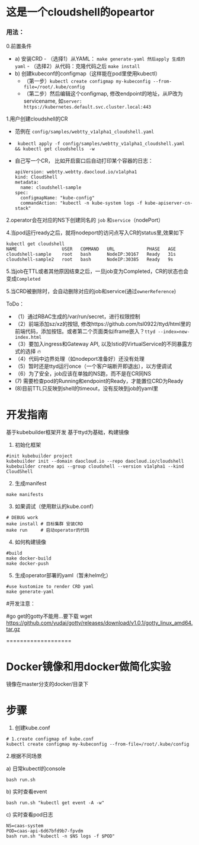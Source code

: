 # 这是一个cloudshell的opeartor


### 用法：

0.前置条件
 - a) 安装CRD
        - （选择1）从YAML： ```make generate-yaml
             然后apply 生成的yaml```
        - （选择2）从代码：克隆代码之后 `make install`
 - b) 创建kubeconf的configmap（这样能在pod里使用kubectl）
    - （第一步）`kubectl create configmap my-kubeconfig --from-file=/root/.kube/config`
    - （第二步）然后编辑这个configmap, 修改endpoint的地址，从IP改为servicename, 如`server: https://kubernetes.default.svc.cluster.local:443`


1.用户创建cloudshell的CR
- 范例在 `config/samples/webtty_v1alpha1_cloudshell.yaml`
 -   ` kubectl apply -f config/samples/webtty_v1alpha1_cloudshell.yaml  && kubectl get cloudshells  -w`


- 自己写一个CR， 比如开启窗口后自动打印某个容器的日志：
    ```
    apiVersion: webtty.webtty.daocloud.io/v1alpha1
    kind: CloudShell
    metadata:
      name: cloudshell-sample
    spec:
      configmapName: "kube-config"
      commandAction: "kubectl -n kube-system logs -f kube-apiserver-cn-stack"
    ```


2.operator会在对应的NS下创建同名的 `job` 和`service`（nodePort）

4.当pod运行ready之后，就将nodeport的访问点写入CR的status里,效果如下
```
kubectl get cloudshell
NAME                 USER   COMMAND   URL            PHASE   AGE
cloudshell-sample    root   bash      NodeIP:30167   Ready   31s
cloudshell-sample2   root   bash      NodeIP:30385   Ready   9s
```

5.当job在TTL或者其他原因结束之后，一旦job变为Completed，CR的状态也会变成`Completed`

5.当CRD被删除时，会自动删除对应的job和service(通过`ownerReference`)


ToDo：

- （1）通过RBAC生成的/var/run/secret，进行权限控制
- （2）前端添加sz/xz的按钮, 修改https://github.com/tsl0922/ttyd/html里的前端代码，添加按钮。或者第二个页面类似iframe嵌入？`ttyd --index=new-index.html`
- （3）要加入ingress和Gateway API, 以及Istio的VirtualService的不同暴露方式的选择 🔥
- （4）代码中边界处理（如nodeport准备好）还没有处理
- （5）暂时还是ttyd运行once（一个客户端断开即退出），以方便调试
- （6）为了安全，job应该在单独的NS跑，而不是在CR同NS
-  (7) 需要检查pod的Running和endpoint的Ready，才能置位CRD为Ready
-  (8)目前TTL只反映到shell的timeout，没有反映到job的yaml里












# 开发指南

基于kubebuilder框架开发
基于ttyd为基础，构建镜像

1. 初始化框架
```
#init kubebuilder project
kubebuilder init --domain daocloud.io --repo daocloud.io/cloudshell
kubebuilder create api --group cloudshell --version v1alpha1 --kind CloudShell
```

2. 生成manifest
```
make manifests
```

3. 如果调试（使用默认的kube.conf）
```
# DEBUG work
make install # 目标集群 安装CRD
make run     # 启动operator的代码
```

4. 如何构建镜像
```
#build
make docker-build
make docker-push
```

5. 生成operator部署的yaml（暂未helm化）
```
#use kustomize to render CRD yaml
make generate-yaml
```

#开发注意：

#go get的gotty不能用...要下载
wget https://github.com/yudai/gotty/releases/download/v1.0.1/gotty_linux_amd64.tar.gz



===================
# Docker镜像和用docker做简化实验

镜像在master分支的docker/目录下

# 步骤

1. 创建kube.conf

```
# 1.create configmap of kube.conf
kubectl create configmap my-kubeconfig --from-file=/root/.kube/config
```

2.根据不同场景

a) 日常kubectl的console
```
bash run.sh
```


b) 实时查看event
```
bash run.sh "kubectl get event -A -w"
```

c) 实时查看pod日志
```
NS=caas-system
POD=caas-api-6d67bfd9b7-fpvdm
bash run.sh "kubectl -n $NS logs -f $POD"
```


